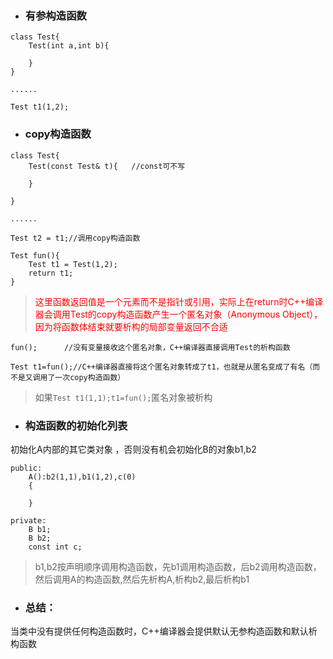 - ### 有参构造函数
```
class Test{
    Test(int a,int b){
        
    }
}

......

Test t1(1,2);
```

- ### copy构造函数

```
class Test{
    Test(const Test& t){   //const可不写
        
    }
    
} 

......

Test t2 = t1;//调用copy构造函数

Test fun(){
    Test t1 = Test(1,2); 
    return t1;
}
```
><font color="red">这里函数返回值是一个元素而不是指针或引用，实际上在return时C++编译器会调用Test的copy构造函数产生一个匿名对象（Anonymous Object），因为将函数体结束就要析构的局部变量返回不合适</font>
```
fun();      //没有变量接收这个匿名对象，C++编译器直接调用Test的析构函数

Test t1=fun();//C++编译器直接将这个匿名对象转成了t1，也就是从匿名变成了有名（而不是又调用了一次copy构造函数）
```
>如果`Test t1(1,1);t1=fun();`匿名对象被析构

- ### 构造函数的初始化列表
初始化A内部的其它类对象  ，否则没有机会初始化B的对象b1,b2
```
public:
    A():b2(1,1),b1(1,2),c(0)
    {
        
    }

private:
    B b1;
    B b2;
    const int c;
```
>b1,b2按声明顺序调用构造函数，先b1调用构造函数，后b2调用构造函数，然后调用A的构造函数,然后先析构A,析构b2,最后析构b1
- ### 总结：
当类中没有提供任何构造函数时，C++编译器会提供默认无参构造函数和默认析构函数

